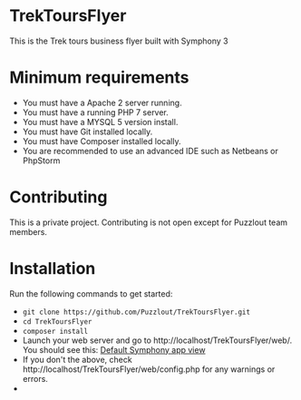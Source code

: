 # TrekToursFlyer
This is the Trek tours business flyer built with Symphony 3

# Minimum requirements

- You must have a Apache 2 server running.
- You must have a running PHP 7 server.
- You must have a MYSQL 5 version install.
- You must have Git installed locally.
- You must have Composer installed locally.
- You are recommended to use an advanced IDE such as Netbeans or PhpStorm

# Contributing

This is a private project. Contributing is not open except for Puzzlout team members.

# Installation

Run the following commands to get started:
- `git clone https://github.com/Puzzlout/TrekToursFlyer.git`
- `cd TrekToursFlyer`
- `composer install`
- Launch your web server and go to http://localhost/TrekToursFlyer/web/. You should see this: [Default Symphony app view](https://drive.google.com/file/d/0B2j01q2xtCOtZUI1V0ZhWmRhREE/view?usp=drivesdk)
- If you don't the above, check http://localhost/TrekToursFlyer/web/config.php for any warnings or errors.
-
